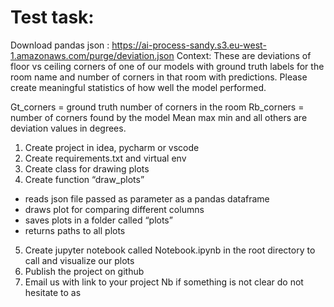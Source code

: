 # Test task:
Download pandas json : https://ai-process-sandy.s3.eu-west-1.amazonaws.com/purge/deviation.json
Context: 
These are deviations of floor vs ceiling corners of one of our models with ground truth labels for the room name and number of corners in that room with predictions. Please create meaningful statistics of how well the model performed. 
 

Gt_corners = ground truth number of corners in the room
Rb_corners = number of corners found by the model
Mean max min and all others are deviation values in degrees.

1.	Create project in idea, pycharm or vscode
2.	Create requirements.txt and virtual env 
3.	Create class for drawing plots
4.	Create function “draw_plots”
- reads json file passed as parameter as a pandas dataframe
- draws plot for comparing different columns
- saves plots in a folder called “plots”
- returns paths to all plots
5.	Create jupyter notebook called Notebook.ipynb in the root directory to call and visualize our plots
6.	Publish the project on github
7.	Email us with link to your project
Nb if something is not clear do not hesitate to as
